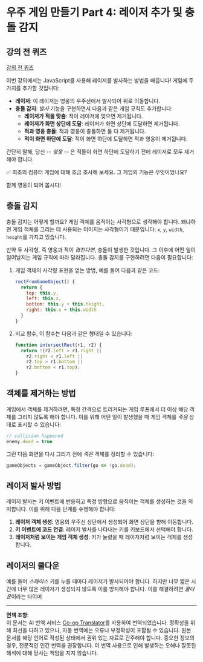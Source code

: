 <!--
CO_OP_TRANSLATOR_METADATA:
{
  "original_hash": "a6ce295ff03bb49df7a3e17e6e7100a0",
  "translation_date": "2025-08-29T15:38:55+00:00",
  "source_file": "6-space-game/4-collision-detection/README.md",
  "language_code": "ko"
}
-->
# 우주 게임 만들기 Part 4: 레이저 추가 및 충돌 감지

## 강의 전 퀴즈

[강의 전 퀴즈](https://ff-quizzes.netlify.app/web/quiz/35)

이번 강의에서는 JavaScript를 사용해 레이저를 발사하는 방법을 배웁니다! 게임에 두 가지를 추가할 것입니다:

- **레이저**: 이 레이저는 영웅의 우주선에서 발사되어 위로 이동합니다.
- **충돌 감지**: *발사* 기능을 구현하면서 다음과 같은 게임 규칙도 추가합니다:
   - **레이저가 적을 맞춤**: 적이 레이저에 맞으면 제거됩니다.
   - **레이저가 화면 상단에 도달**: 레이저가 화면 상단에 도달하면 제거됩니다.
   - **적과 영웅 충돌**: 적과 영웅이 충돌하면 둘 다 제거됩니다.
   - **적이 화면 하단에 도달**: 적이 화면 하단에 도달하면 적과 영웅이 제거됩니다.

간단히 말해, 당신 -- *영웅* -- 은 적들이 화면 하단에 도달하기 전에 레이저로 모두 제거해야 합니다.

✅ 최초의 컴퓨터 게임에 대해 조금 조사해 보세요. 그 게임의 기능은 무엇이었나요?

함께 영웅이 되어 봅시다!

## 충돌 감지

충돌 감지는 어떻게 할까요? 게임 객체를 움직이는 사각형으로 생각해야 합니다. 왜냐하면 게임 객체를 그리는 데 사용되는 이미지는 사각형이기 때문입니다: `x`, `y`, `width`, `height`를 가지고 있습니다.

만약 두 사각형, 즉 영웅과 적이 *겹친다면*, 충돌이 발생한 것입니다. 그 이후에 어떤 일이 일어날지는 게임 규칙에 따라 달라집니다. 충돌 감지를 구현하려면 다음이 필요합니다:

1. 게임 객체의 사각형 표현을 얻는 방법, 예를 들어 다음과 같은 코드:

   ```javascript
   rectFromGameObject() {
     return {
       top: this.y,
       left: this.x,
       bottom: this.y + this.height,
       right: this.x + this.width
     }
   }
   ```

2. 비교 함수, 이 함수는 다음과 같은 형태일 수 있습니다:

   ```javascript
   function intersectRect(r1, r2) {
     return !(r2.left > r1.right ||
       r2.right < r1.left ||
       r2.top > r1.bottom ||
       r2.bottom < r1.top);
   }
   ```

## 객체를 제거하는 방법

게임에서 객체를 제거하려면, 특정 간격으로 트리거되는 게임 루프에서 더 이상 해당 객체를 그리지 않도록 해야 합니다. 이를 위해 어떤 일이 발생했을 때 게임 객체를 *죽음* 상태로 표시할 수 있습니다:

```javascript
// collision happened
enemy.dead = true
```

그런 다음 화면을 다시 그리기 전에 *죽은* 객체를 정리할 수 있습니다:

```javascript
gameObjects = gameObject.filter(go => !go.dead);
```

## 레이저 발사 방법

레이저 발사는 키 이벤트에 반응하고 특정 방향으로 움직이는 객체를 생성하는 것을 의미합니다. 이를 위해 다음 단계를 수행해야 합니다:

1. **레이저 객체 생성**: 영웅의 우주선 상단에서 생성되어 화면 상단을 향해 이동합니다.
2. **키 이벤트에 코드 연결**: 레이저 발사를 나타내는 키를 키보드에서 선택해야 합니다.
3. **레이저처럼 보이는 게임 객체 생성**: 키가 눌렸을 때 레이저처럼 보이는 객체를 생성합니다.

## 레이저의 쿨다운

예를 들어 *스페이스* 키를 누를 때마다 레이저가 발사되어야 합니다. 하지만 너무 짧은 시간에 너무 많은 레이저가 생성되지 않도록 이를 방지해야 합니다. 이를 해결하려면 *쿨다운*이라는 타이머

---

**면책 조항**:  
이 문서는 AI 번역 서비스 [Co-op Translator](https://github.com/Azure/co-op-translator)를 사용하여 번역되었습니다. 정확성을 위해 최선을 다하고 있으나, 자동 번역에는 오류나 부정확성이 포함될 수 있습니다. 원본 문서를 해당 언어로 작성된 상태에서 권위 있는 자료로 간주해야 합니다. 중요한 정보의 경우, 전문적인 인간 번역을 권장합니다. 이 번역 사용으로 인해 발생하는 오해나 잘못된 해석에 대해 당사는 책임을 지지 않습니다.  
